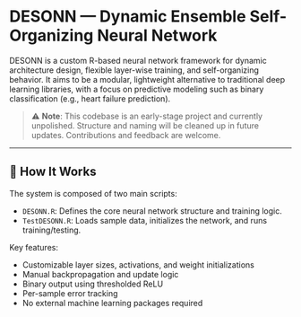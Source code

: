 # DESONN — Dynamic Ensemble Self-Organizing Neural Network

DESONN is a custom R-based neural network framework for dynamic architecture design, flexible layer-wise training, and self-organizing behavior. It aims to be a modular, lightweight alternative to traditional deep learning libraries, with a focus on predictive modeling such as binary classification (e.g., heart failure prediction).

> ⚠️ **Note**: This codebase is an early-stage project and currently unpolished. Structure and naming will be cleaned up in future updates. Contributions and feedback are welcome.

---

## 🔧 How It Works

The system is composed of two main scripts:
- `DESONN.R`: Defines the core neural network structure and training logic.
- `TestDESONN.R`: Loads sample data, initializes the network, and runs training/testing.

Key features:
- Customizable layer sizes, activations, and weight initializations
- Manual backpropagation and update logic
- Binary output using thresholded ReLU
- Per-sample error tracking
- No external machine learning packages required